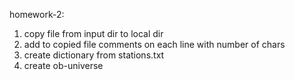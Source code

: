 homework-2:
  1. copy file from input dir to local dir
  2. add to copied file comments on each line with number of chars
  3. create dictionary from stations.txt
  4. create ob-universe

